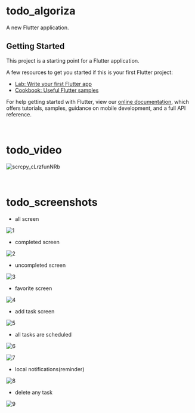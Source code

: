 # todo_algoriza

A new Flutter application.

## Getting Started

This project is a starting point for a Flutter application.

A few resources to get you started if this is your first Flutter project:

- [Lab: Write your first Flutter app](https://flutter.dev/docs/get-started/codelab)
- [Cookbook: Useful Flutter samples](https://flutter.dev/docs/cookbook)

For help getting started with Flutter, view our
[online documentation](https://flutter.dev/docs), which offers tutorials,
samples, guidance on mobile development, and a full API reference.
<p>&nbsp;</p>

# todo_video

![scrcpy_cLrzfunNRb](https://user-images.githubusercontent.com/77174900/181382980-fb305db0-ced7-42f6-9d10-ce0e0f7109ad.gif)



<p>&nbsp;</p>



# todo_screenshots



- all screen


![1](https://user-images.githubusercontent.com/77174900/181385708-4a209fd4-f7b1-4383-afc7-a227771ee3e8.PNG)

- completed screen

![2](https://user-images.githubusercontent.com/77174900/181385712-c92162c4-a6b1-42d6-9697-eec6f85b4ea4.PNG)

- uncompleted screen

![3](https://user-images.githubusercontent.com/77174900/181385714-e1713a08-b9c7-42f9-ba0d-2e961372590b.PNG)

- favorite screen

![4](https://user-images.githubusercontent.com/77174900/181385717-e5b2e76e-b671-4f0c-9ded-27aa08e5a80f.PNG)

- add task screen

![5](https://user-images.githubusercontent.com/77174900/181385718-a6f27091-c55a-4bf7-9287-403c3fa23bdf.PNG)

- all tasks are scheduled


![6](https://user-images.githubusercontent.com/77174900/181385721-05ae0e5e-dbf5-455b-9dc9-d9b7904c2393.PNG)

![7](https://user-images.githubusercontent.com/77174900/181385724-9f9e146b-63c6-4c33-a67a-37efc7556b12.PNG)

- local notifications(reminder)

![8](https://user-images.githubusercontent.com/77174900/181385725-d9fe4155-cb6b-43a0-94f3-ac2237b03202.PNG)

- delete any task


![9](https://user-images.githubusercontent.com/77174900/181460183-b44c372f-587e-46fe-b55a-4365cb81fcb7.PNG)
